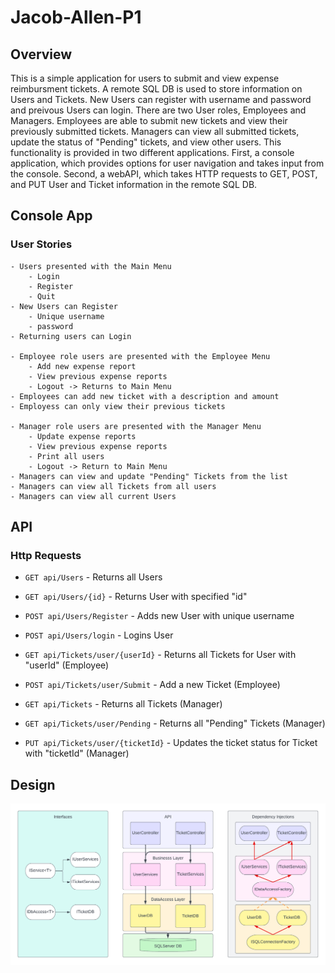 # Jacob-Allen-P1

## Overview
This is a simple application for users to submit and view expense reimbursment tickets. A remote SQL DB is used to store information on Users and Tickets. New Users can register with username and password and preivous Users can login. There are two User roles, Employees and Managers. Employees are able to submit new tickets and view their previously submitted tickets. Managers can view all submitted tickets, update the status of "Pending" tickets, and view other users. This functionality is provided in two different applications. First, a console application, which provides options for user navigation and takes input from the console. Second, a webAPI, which takes HTTP requests to GET, POST, and PUT User and Ticket information in the remote SQL DB.

## Console App
### User Stories
    - Users presented with the Main Menu
        - Login
        - Register
        - Quit
    - New Users can Register
        - Unique username
        - password
    - Returning users can Login

    - Employee role users are presented with the Employee Menu
        - Add new expense report
        - View previous expense reports
        - Logout -> Returns to Main Menu
    - Employees can add new ticket with a description and amount
    - Employess can only view their previous tickets

    - Manager role users are presented with the Manager Menu
        - Update expense reports
        - View previous expense reports
        - Print all users
        - Logout -> Return to Main Menu
    - Managers can view and update "Pending" Tickets from the list
    - Managers can view all Tickets from all users
    - Managers can view all current Users

## API
### Http Requests
- `GET api/Users` - Returns all Users
- `GET api/Users/{id}` - Returns User with specified "id"
- `POST api/Users/Register` - Adds new User with unique username
- `POST api/Users/login` - Logins User

- `GET api/Tickets/user/{userId}` - Returns all Tickets for User with "userId" (Employee)
- `POST api/Tickets/user/Submit` - Add a new Ticket (Employee)
- `GET api/Tickets` - Returns all Tickets (Manager)
- `GET api/Tickets/user/Pending` - Returns all "Pending" Tickets (Manager)
- `PUT api/Tickets/user/{ticketId}` - Updates the ticket status for Ticket with "ticketId" (Manager)

## Design

![program-diagram](Expense-API.png)
